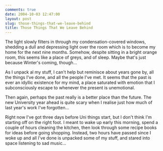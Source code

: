 ```yaml
---
comments: true
date: 2004-10-03 12:47:00
layout: post
slug: those-things-that-we-leave-behind
title: Those Things That We Leave Behind
---
```


The light slowly filters in through my condensation-covered windows, shedding a dull and depressing light over the room which is to become my home for the next nine months.  Somehow, despite sitting in a bright orange room, this seems like a place of greys, and of sleep.  Maybe that's just because Winter's coming, though...  

As I unpack al my stuff, I can't help but reminisce about years gone by, all the things I've done, and all the people I've met.  It seems that the past is ever an idyllic existence for my mind, a place saturated with emotion that I subconsciously escape to whenever the present is unemotional.  

Then again, perhaps the past really is a better place than the future.  The new University year ahead is quite scary when I realise just how much of last year's work I've forgotten...  

Right now I've got three days before Uni things start, but I don't think I'm starting off on the right foot.  I meant to wake up early this morning, spend a couple of hours cleaning the kitchen, then look through some recipe books for ideas before going shopping.  Instead, two hours have passed since I woke up and all I've done is unpacked some of my stuff, and stared into space listening to sad music...  

